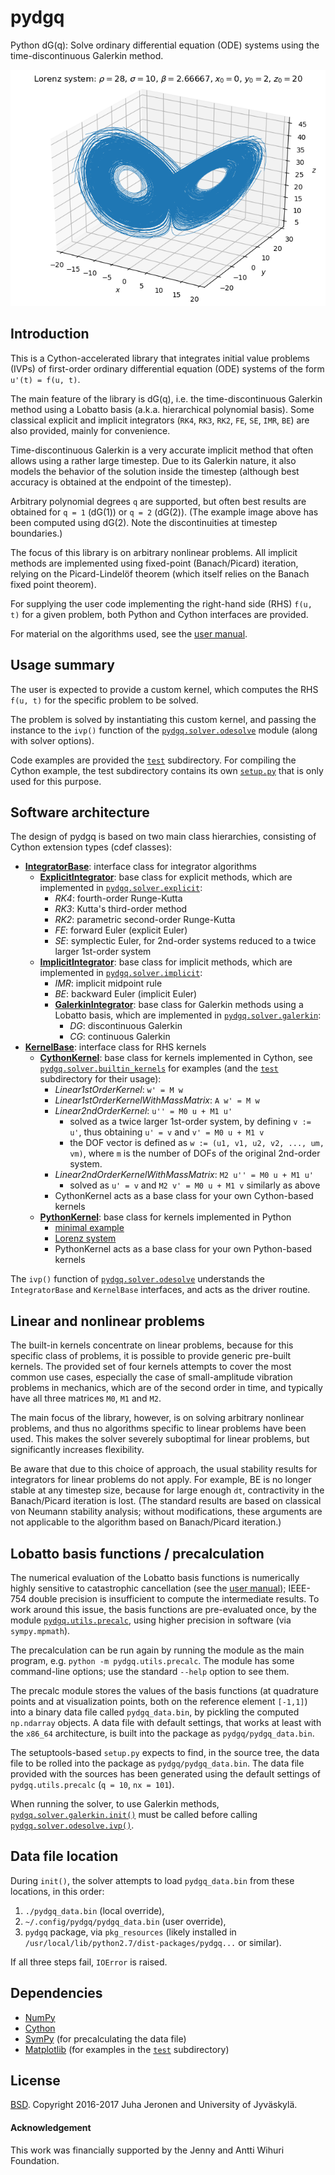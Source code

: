 # pydgq

Python dG(q): Solve ordinary differential equation (ODE) systems using the time-discontinuous Galerkin method.

![Lorenz attractor, dG(2)](example.png)


## Introduction

This is a Cython-accelerated library that integrates initial value problems (IVPs) of first-order ordinary differential equation (ODE) systems of the form `u'(t) = f(u, t)`.

The main feature of the library is dG(q), i.e. the time-discontinuous Galerkin method using a Lobatto basis (a.k.a. hierarchical polynomial basis). Some classical explicit and implicit integrators (`RK4`, `RK3`, `RK2`, `FE`, `SE`, `IMR`, `BE`) are also provided, mainly for convenience.

Time-discontinuous Galerkin is a very accurate implicit method that often allows using a rather large timestep. Due to its Galerkin nature, it also models the behavior of the solution inside the timestep (although best accuracy is obtained at the endpoint of the timestep).

Arbitrary polynomial degrees `q` are supported, but often best results are obtained for `q = 1` (dG(1)) or `q = 2` (dG(2)). (The example image above has been computed using dG(2). Note the discontinuities at timestep boundaries.)

The focus of this library is on arbitrary nonlinear problems. All implicit methods are implemented using fixed-point (Banach/Picard) iteration, relying on the Picard-Lindelöf theorem (which itself relies on the Banach fixed point theorem).

For supplying the user code implementing the right-hand side (RHS) `f(u, t)` for a given problem, both Python and Cython interfaces are provided.

For material on the algorithms used, see the [user manual](doc/pydgq_user_manual.pdf).


## Usage summary

The user is expected to provide a custom kernel, which computes the RHS `f(u, t)` for the specific problem to be solved.

The problem is solved by instantiating this custom kernel, and passing the instance to the `ivp()` function of the [`pydgq.solver.odesolve`](pydgq/solver/odesolve.pyx) module (along with solver options).

Code examples are provided the [`test`](test/) subdirectory. For compiling the Cython example, the test subdirectory contains its own [`setup.py`](test/setup.py) that is only used for this purpose.


## Software architecture

The design of pydgq is based on two main class hierarchies, consisting of Cython extension types (cdef classes):

 - [**IntegratorBase**](pydgq/solver/integrator_interface.pyx): interface class for integrator algorithms
   - [**ExplicitIntegrator**](pydgq/solver/integrator_interface.pyx): base class for explicit methods, which are implemented in [`pydgq.solver.explicit`](pydgq/solver/explicit.pyx):
     - _RK4_: fourth-order Runge-Kutta
     - _RK3_: Kutta's third-order method
     - _RK2_: parametric second-order Runge-Kutta
     - _FE_: forward Euler (explicit Euler)
     - _SE_: symplectic Euler, for 2nd-order systems reduced to a twice larger 1st-order system
   - [**ImplicitIntegrator**](pydgq/solver/integrator_interface.pyx): base class for implicit methods, which are implemented in [`pydgq.solver.implicit`](pydgq/solver/implicit.pyx):
     - _IMR_: implicit midpoint rule
     - _BE_: backward Euler (implicit Euler)
     - [**GalerkinIntegrator**](pydgq/solver/galerkin.pyx): base class for Galerkin methods using a Lobatto basis, which are implemented in [`pydgq.solver.galerkin`](pydgq/solver/galerkin.pyx):
       - _DG_: discontinuous Galerkin
       - _CG_: continuous Galerkin
 - [**KernelBase**](pydgq/solver/kernel_interface.pyx): interface class for RHS kernels
   - [**CythonKernel**](pydgq/solver/kernel_interface.pyx): base class for kernels implemented in Cython, see [`pydgq.solver.builtin_kernels`](pydgq/solver/builtin_kernels.pyx) for examples (and the [`test`](test/) subdirectory for their usage):
     - _Linear1stOrderKernel_: `w' = M w`
     - _Linear1stOrderKernelWithMassMatrix_: `A w' = M w`
     - _Linear2ndOrderKernel_: `u'' = M0 u + M1 u'`
       - solved as a twice larger 1st-order system, by defining `v := u'`, thus obtaining `u' = v` and `v' = M0 u + M1 v`
       - the DOF vector is defined as `w := (u1, v1, u2, v2, ..., um, vm)`, where `m` is the number of DOFs of the original 2nd-order system.
     - _Linear2ndOrderKernelWithMassMatrix_: `M2 u'' = M0 u + M1 u'`
       - solved as `u' = v` and `M2 v' = M0 u + M1 v` similarly as above
     - CythonKernel acts as a base class for your own Cython-based kernels
   - [**PythonKernel**](pydgq/solver/kernel_interface.pyx): base class for kernels implemented in Python
     - [minimal example](test/python_kernel_test.py)
     - [Lorenz system](test/lorenz_example.py)
     - PythonKernel acts as a base class for your own Python-based kernels

The `ivp()` function of [`pydgq.solver.odesolve`](pydgq/solver/odesolve.pyx) understands the `IntegratorBase` and `KernelBase` interfaces, and acts as the driver routine.


## Linear and nonlinear problems

The built-in kernels concentrate on linear problems, because for this specific class of problems, it is possible to provide generic pre-built kernels. The provided set of four kernels attempts to cover the most common use cases, especially the case of small-amplitude vibration problems in mechanics, which are of the second order in time, and typically have all three matrices `M0`, `M1` and `M2`.

The main focus of the library, however, is on solving arbitrary nonlinear problems, and thus no algorithms specific to linear problems have been used. This makes the solver severely suboptimal for linear problems, but significantly increases flexibility.

Be aware that due to this choice of approach, the usual stability results for integrators for linear problems do not apply. For example, BE is no longer stable at any timestep size, because for large enough `dt`, contractivity in the Banach/Picard iteration is lost. (The standard results are based on classical von Neumann stability analysis; without modifications, these arguments are not applicable to the algorithm based on Banach/Picard iteration.)


## Lobatto basis functions / precalculation

The numerical evaluation of the Lobatto basis functions is numerically highly sensitive to catastrophic cancellation (see the [user manual](doc/pydgq_user_manual.pdf)); IEEE-754 double precision is insufficient to compute the intermediate results. To work around this issue, the basis functions are pre-evaluated once, by the module [`pydgq.utils.precalc`](pydgq/utils/precalc.py), using higher precision in software (via `sympy.mpmath`).

The precalculation can be run again by running the module as the main program, e.g. `python -m pydgq.utils.precalc`. The module has some command-line options; use the standard `--help` option to see them.

The precalc module stores the values of the basis functions (at quadrature points and at visualization points, both on the reference element `[-1,1]`) into a binary data file called `pydgq_data.bin`, by pickling the computed `np.ndarray` objects. A data file with default settings, that works at least with the `x86_64` architecture, is built into the package as `pydgq/pydgq_data.bin`.

The setuptools-based `setup.py` expects to find, in the source tree, the data file to be rolled into the package as `pydgq/pydgq_data.bin`. The data file provided with the sources has been generated using the default settings of `pydgq.utils.precalc` (`q = 10`, `nx = 101`).

When running the solver, to use Galerkin methods, [`pydgq.solver.galerkin.init()`](pydgq/solver/galerkin.pyx) must be called before calling [`pydgq.solver.odesolve.ivp()`](pydgq/solver/odesolve.pyx).


## Data file location

During `init()`, the solver attempts to load `pydgq_data.bin` from these locations, in this order:

 1. `./pydgq_data.bin` (local override),
 2. `~/.config/pydgq/pydgq_data.bin` (user override),
 3. `pydgq` package, via `pkg_resources` (likely installed in `/usr/local/lib/python2.7/dist-packages/pydgq...` or similar).

If all three steps fail, `IOError` is raised.


## Dependencies

- [NumPy](http://www.numpy.org)
- [Cython](http://www.cython.org)
- [SymPy](http://www.sympy.org) (for precalculating the data file)
- [Matplotlib](http://www.matplotlib.org) (for examples in the [`test`](test/) subdirectory)


## License

[BSD](LICENSE.md). Copyright 2016-2017 Juha Jeronen and University of Jyväskylä.


#### Acknowledgement

This work was financially supported by the Jenny and Antti Wihuri Foundation.

